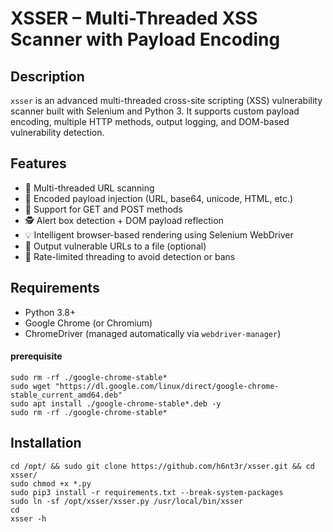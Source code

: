 # XSSER – Multi-Threaded XSS Scanner with Payload Encoding

## Description

`xsser` is an advanced multi-threaded cross-site scripting (XSS) vulnerability scanner built with Selenium and Python 3. It supports custom payload encoding, multiple HTTP methods, output logging, and DOM-based vulnerability detection.

## Features

- 🚀 Multi-threaded URL scanning
- 🧪 Encoded payload injection (URL, base64, unicode, HTML, etc.)
- 📄 Support for GET and POST methods
- 🕵️ Alert box detection + DOM payload reflection
- 💡 Intelligent browser-based rendering using Selenium WebDriver
- 💾 Output vulnerable URLs to a file (optional)
- 🧵 Rate-limited threading to avoid detection or bans

## Requirements

- Python 3.8+
- Google Chrome (or Chromium)
- ChromeDriver (managed automatically via `webdriver-manager`)

#### prerequisite
```
sudo rm -rf ./google-chrome-stable*
sudo wget "https://dl.google.com/linux/direct/google-chrome-stable_current_amd64.deb"
sudo apt install ./google-chrome-stable*.deb -y
sudo rm -rf ./google-chrome-stable*
```
## Installation
```
cd /opt/ && sudo git clone https://github.com/h6nt3r/xsser.git && cd xsser/
sudo chmod +x *.py
sudo pip3 install -r requirements.txt --break-system-packages
sudo ln -sf /opt/xsser/xsser.py /usr/local/bin/xsser
cd
xsser -h
```
